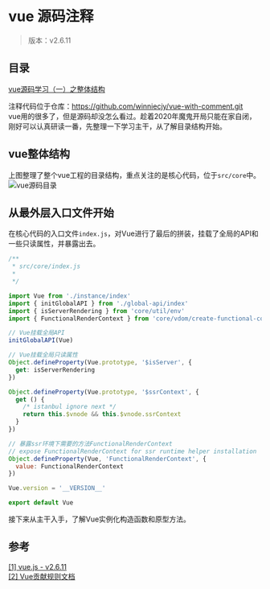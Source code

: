 # vue 源码注释

> 版本：v2.6.11
## 目录
[vue源码学习（一）之整体结构]()    

注释代码位于仓库：https://github.com/winniecjy/vue-with-comment.git    
vue用的很多了，但是源码却没怎么看过。趁着2020年魔鬼开局只能在家自闭，刚好可以认真研读一番，先整理一下学习主干，从了解目录结构开始。           
## vue整体结构
上图整理了整个vue工程的目录结构，重点关注的是核心代码，位于`src/core`中。       
![vue源码目录](https://image-1254389045.cos.ap-guangzhou.myqcloud.com/Vue.js%E6%BA%90%E7%A0%81%E7%9B%AE%E5%BD%95.svg)       
## 从最外层入口文件开始
在核心代码的入口文件`index.js`，对Vue进行了最后的拼装，挂载了全局的API和一些只读属性，并暴露出去。      
```javascript
/**
 * src/core/index.js
 * 
 */

import Vue from './instance/index'
import { initGlobalAPI } from './global-api/index'
import { isServerRendering } from 'core/util/env'
import { FunctionalRenderContext } from 'core/vdom/create-functional-component'

// Vue挂载全局API
initGlobalAPI(Vue)

// Vue挂载全局只读属性
Object.defineProperty(Vue.prototype, '$isServer', {
  get: isServerRendering
})

Object.defineProperty(Vue.prototype, '$ssrContext', {
  get () {
    /* istanbul ignore next */
    return this.$vnode && this.$vnode.ssrContext
  }
})

// 暴露ssr环境下需要的方法FunctionalRenderContext
// expose FunctionalRenderContext for ssr runtime helper installation
Object.defineProperty(Vue, 'FunctionalRenderContext', {
  value: FunctionalRenderContext
})

Vue.version = '__VERSION__'

export default Vue

```
接下来从主干入手，了解Vue实例化构造函数和原型方法。       

## 参考
[[1] vue.js - v2.6.11](https://github.com/vuejs/vue/tree/v2.6.11)   
[[2] Vue贡献规则文档](https://github.com/vuejs/vue/blob/v2.6.11/.github/CONTRIBUTING.md)   